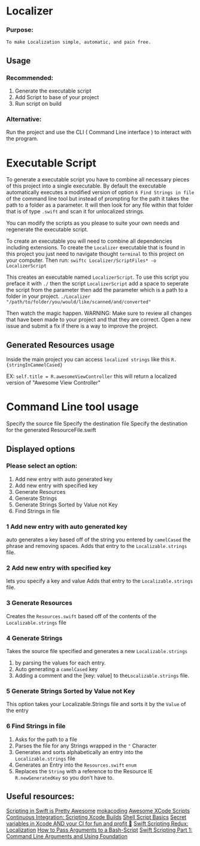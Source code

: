 #  Localizer

### Purpose:
    To make Localization simple, automatic, and pain free.

## Usage
### Recommended:

1. Generate the executable script
2. Add Script to base of your project
3. Run script on build

### Alternative: 
 Run the project and use the CLI ( Command Line interface ) to interact with the program. 



# Executable Script

To generate a executable script you have to combine all necessary pieces of this project into a single executable. By default the executable automatically executes a modified version of option `6 Find Strings in file` of the command line tool but instead of prompting for the path it takes the path to a folder as a parameter. It will then look for any file within that folder that is of type `.swift` and scan it for unlocalized strings.

You can modify the scripts as you please to suite your own needs and regenerate the executable script.

To create an executable you will need to combine all dependencies including extensions. To create the `Localizer` executable that is found in this project you just need to navigate thought `terminal` to this project on your computer. 
Then run:
`swiftc Localizer/ScriptFiles* -o LocalizerScript`

This creates an executable named `LocalizerScript`. To use this script you preface it with `./` then the script `LocalizerScript` add a space to seperate the script from the parameter then add the parameter which is a path to a folder in your project.
`./Localizer "/path/to/folder/you/would/like/scanned/and/converted"`

Then watch the magic happen. WARNING: Make sure to review all changes that have been made to your project and that they are correct. Open a new issue and submit a fix if there is a way to improve the project.


## Generated Resources usage
Inside the main project you can access `localized strings` like this
`R.{stringInCammelCased}`

EX: `self.title = R.awesomeViewController`
this will return a localized version of "Awesome View Controller"

# Command Line tool usage

Specify the source file
Specify the destination file
Specify the destination for the generated ResourceFile.swift


## Displayed options

### Please select an option:
1) Add new entry with auto generated key
2) Add new entry with specified key
3) Generate Resources
4) Generate Strings
5) Generate Strings Sorted by Value not Key
6) Find Strings in file


### 1 Add new entry with auto generated key

auto generates a key based off of the string you entered by  `camelCased` the phrase and removing spaces.
Adds that entry to the `Localizable.strings` file.

### 2 Add new entry with specified key
lets you specify a key and value
Adds that entry to the `Localizable.strings` file.

### 3 Generate Resources
Creates the `Resources.swift` based off of the contents of the `Localizable.strings` file

### 4 Generate Strings
Takes the source file specified and generates a new `Localizable.strings`
1) by parsing the values for each entry.
2) Auto generating a `camelCased` key
3) Adding a comment and the [key: value] to the`Localizable.strings` file.

### 5 Generate Strings Sorted by Value not Key
This option takes your Localizable.Strings file and sorts it by the `Value` of the entry

### 6 Find Strings in file
1) Asks for the path to a file
2) Parses the file for any Strings wrapped in the `"` Character
3) Generates and sorts alphabetically an entry into the `Localizable.strings` file
4) Generates an Entry into the `Resources.swift`  `enum`
5) Replaces the `String` with a reference to the Resource IE `R.newGeneratedKey` so you don’t have to.






















## Useful resources:
[Scripting in Swift is Pretty Awesome](https://krakendev.io/blog/scripting-in-swift)
[mokacoding](http://www.mokacoding.com/blog/better-build-phase-scripts/)
[Awesome XCode Scripts](https://github.com/aashishtamsya/awesome-xcode-scripts#detect-fixme-todo-error-tag-on-swift-script)
[Continuous Integration: Scripting Xcode Builds](https://code.tutsplus.com/tutorials/continuous-integration-scripting-xcode-builds--pre-25512)
[Shell Script Basics](https://developer.apple.com/library/content/documentation/OpenSource/Conceptual/ShellScripting/shell_scripts/shell_scripts.html)
[Secret variables in Xcode AND your CI for fun and profit 💌](https://medium.com/flawless-app-stories/secret-variables-in-xcode-and-your-ci-for-fun-and-profit-d387a50475d7)
[Swift Scripting Redux: Localization](https://academy.realm.io/posts/altconf-ayaka-nonaka-swift-scripting-redux-localization/)
[How to Pass Arguments to a Bash-Script](https://www.lifewire.com/pass-arguments-to-bash-script-2200571)
[Swift Scripting Part 1: Command Line Arguments and Using Foundation](http://keitaito.com/blog/2017/01/15/swift-scripting-part-1-command-line-arguments.html)
